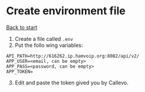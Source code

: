 # Create environment file
[Back to start](../README.MD#menu)


1. Create a file called `.env`
2. Put the follo wing variables:
```
API_PATH=http://616262.ip.hamvoip.org:8082/api/v2/
APP_USER=<email, can be empty>
APP_PASS=<password, can be empty>
APP_TOKEN=
```
3. Edit and paste the token gived you by Callevo.
